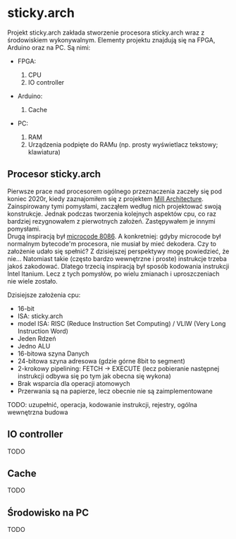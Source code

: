# sticky.arch

Projekt sticky.arch zakłada stworzenie procesora sticky.arch wraz z środowiskiem wykonywalnym.
Elementy projektu znajdują się na FPGA, Arduino oraz na PC. Są nimi:
- FPGA:
  1. CPU
  2. IO controller 

- Arduino:
  1. Cache
  
- PC:
  1. RAM
  2. Urządzenia podpięte do RAMu (np. prosty wyświetlacz tekstowy; klawiatura)
  
## Procesor sticky.arch

Pierwsze prace nad procesorem ogólnego przeznaczenia zaczeły się pod koniec 2020r, kiedy zaznajomiłem się z projektem [Mill Architecture](https://millcomputing.com/). 
Zainspirowany tymi pomysłami, zacząłem według nich projektować swoją konstrukcje.
Jednak podczas tworzenia kolejnych aspektów cpu, co raz bardziej rezygnowałem z pierwotnych założeń. Zastępywałem je innymi pomysłami.<br>
Drugą inspiracją był [microcode 8086](https://www.reenigne.org/blog/8086-microcode-disassembled/). 
A konkretniej: gdyby microcode był normalnym bytecode'm procesora, nie musiał by mieć dekodera.
Czy to założenie udało się spełnić? Z dzisiejszej perspektywy mogę powiedzieć, że nie...
Natomiast takie (często bardzo wewnętrzne i proste) instrukcje trzeba jakoś zakodować. 
Dlatego trzecią inspiracją był sposób kodowania instrukcji Intel Itanium. Lecz z tych pomysłów, po wielu zmianach i uproszczeniach nie wiele zostało.

Dzisiejsze założenia cpu:
- 16-bit
- ISA: sticky.arch
- model ISA: RISC (Reduce Instruction Set Computing) / VLIW (Very Long Instruction Word)
- Jeden Rdzeń 
- Jedno ALU
- 16-bitowa szyna Danych
- 24-bitowa szyna adresowa (gdzie górne 8bit to segment)
- 2-krokowy pipelining: FETCH -> EXECUTE (lecz pobieranie następnej instrukcji odbywa się po tym jak obecna się wykona)
- Brak wsparcia dla operacji atomowych
- Przerwania są na papierze, lecz obecnie nie są zaimplementowane

TODO: uzupełnić, operacja, kodowanie instrukcji, rejestry, ogólna wewnętrzna budowa


## IO controller
TODO

## Cache
TODO

## Środowisko na PC
TODO
